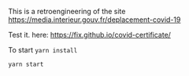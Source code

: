 This is a retroengineering of the site https://media.interieur.gouv.fr/deplacement-covid-19

Test it. here: https://fix.github.io/covid-certificate/


To start 
`yarn install`

`yarn start`
